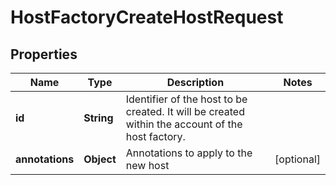 

# HostFactoryCreateHostRequest


## Properties

| Name | Type | Description | Notes |
|------------ | ------------- | ------------- | -------------|
|**id** | **String** | Identifier of the host to be created. It will be created within the account of the host factory. |  |
|**annotations** | **Object** | Annotations to apply to the new host |  [optional] |



